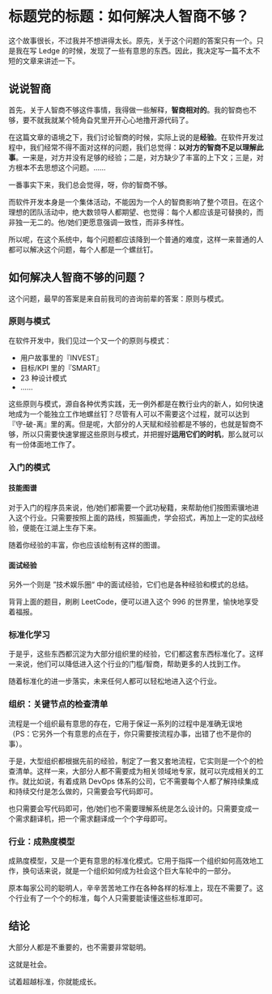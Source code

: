 # 标题党的标题：如何解决人智商不够？

这个故事很长，不过我并不想讲得太长。原先，关于这个问题的答案只有一个。只是我在写 Ledge 的时候，发现了一些有意思的东西。因此，我决定写一篇不太不短的文章来讲述一下。

## 说说智商

首先，关于人智商不够这件事情，我得做一些解释，**智商相对的**。我的智商也不够，要不就我就某个犄角旮旯里开开心心地撸开源代码了。

在这篇文章的语境之下，我们讨论智商的时候，实际上说的是**经验**。在软件开发过程中，我们经常不得不面对这样的问题，我们总觉得：**以对方的智商不足以理解此事**。一来是，对方并没有足够的经验；二是，对方缺少了丰富的上下文；三是，对方根本不去思想这个问题。……

一番事实下来，我们总会觉得，呀，你的智商不够。

而软件开发本身是一个集体活动，不能因为一个人的智商影响了整个项目。在这个理想的团队活动中，绝大数领导人都期望、也觉得：每个人都应该是可替换的，而非独一无二的。他/她们更愿意强调一致性，而非多样性。

所以呢，在这个系统中，每个问题都应该降到一个普通的难度，这样一来普通的人都可以解决这个问题，每个人都是一个螺丝钉。

## 如何解决人智商不够的问题？

这个问题，最早的答案是来自前我司的咨询前辈的答案：原则与模式。

### 原则与模式

在软件开发中，我们见过一个又一个的原则与模式：

 - 用户故事里的『INVEST』
 - 目标/KPI 里的『SMART』
 - 23 种设计模式
 - ……

这些原则与模式，源自各种优秀实践，无一例外都是在教行业内的新人，如何快速地成为一个能独立工作地螺丝钉？尽管有人可以不需要这个过程，就可以达到『守-破-离』里的离。但是呢，大部分的人天赋和经验都是不够的，也就是智商不够，所以只需要快速掌握这些原则与模式，并把握好**运用它们的时机**，那么就可以有一份体面地工作了。

### 入门的模式

#### 技能图谱

对于入门的程序员来说，他/她们都需要一个武功秘籍，来帮助他们按图索骥地进入这个行业。只需要按照上面的路线，照猫画虎，学会招式，再加上一定的实战经验，便能在江湖上生存下来。

随着你经验的丰富，你也应该绘制有这样的图谱。

#### 面试经验

另外一个则是 ”技术娱乐圈“ 中的面试经验，它们也是各种经验和模式的总结。

背背上面的题目，刷刷 LeetCode，便可以进入这个 996 的世界里，愉快地享受着福报。

### 标准化学习

于是乎，这些东西都沉淀为大部分组织里的经验，它们都这套东西标准化了。这样一来说，他们可以降低进入这个行业的门槛/智商，帮助更多的人找到工作。

随着标准化的进一步落实，未来任何人都可以轻松地进入这个行业。

### 组织：关键节点的检查清单

流程是一个组织最有意思的存在，它用于保证一系列的过程中是准确无误地（PS：它另外一个有意思的点在于，你只需要按流程办事，出错了也不是你的事）。

于是，大型组织都根据先前的经验，制定了一套又套地流程，它实则是一个个的检查清单。这样一来，大部分人都不需要成为相关领域地专家，就可以完成相关的工作。就比如说，有着成熟 DevOps 体系的公司，它不需要每个人都了解持续集成和持续交付是怎么做的，只需要会写代码即可。

也只需要会写代码即可，他/她们也不需要理解系统是怎么设计的。只需要变成一个需求翻译机，把一个需求翻译成一个个字母即可。

### 行业：成熟度模型

成熟度模型，又是一个更有意思的标准化模式。它用于指挥一个组织如何高效地工作，换句话来说，就是一个组织如何成为社会这个巨大车轮中的一部分。

原本每家公司的聪明人，辛辛苦苦地工作在各种各样的标准上，现在不需要了。这个行业有了一个个的标准，每个人只需要能读懂这些标准即可。

## 结论

大部分人都是不重要的，也不需要非常聪明。

这就是社会。

试着超越标准，你就能成长。






